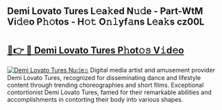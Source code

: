 ## Demi Lovato Tures L𝚎a𝚔ed N𝚞𝚍e - Part-WtM Vi𝚍𝚎o P𝚑𝚘tos - H𝚘𝚝 O𝚗𝚕yf𝚊ns L𝚎a𝚔s cz00L

# <h2><a href="http://kf31x73.oniu.top/?m=Demi+Lovato+Tures">🔗👉 🔴 Demi Lovato Tures P𝚑ot𝚘𝚜 V𝚒d𝚎o</a></h2>

[![Demi Lovato Tures Nu𝚍e𝚜](https://i.imgur.com/0qMVB7G.gif)](http://kf31x73.oniu.top/?m=Demi+Lovato+Tures)
Digital media artist and amusement provider Demi Lovato Tures, recognized for disseminating dance and lifestyle content through trending choreographies and short films. Exceptional contortionist Demi Lovato Tures, famed for their remarkable abilities and accomplishments in contorting their body into various shapes.  
